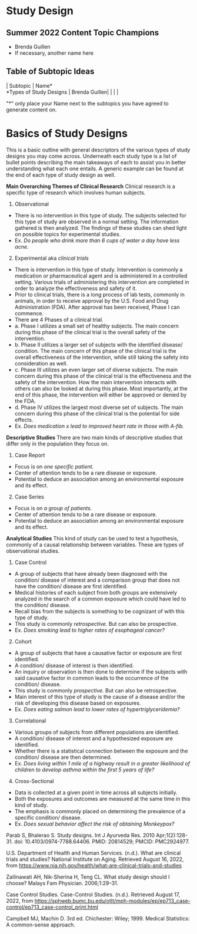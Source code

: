 # Study Design

## Summer 2022 Content Topic Champions
* Brenda Guillen
* If necessary, another name here

## Table of Subtopic Ideas
| Subtopic | Name*    
*Types of Study Designs | Brenda Guillen|
|  | |


"*" only place your Name next to the subtopics you have agreed to generate content on.

# Basics of Study Designs

This is a basic outline with general descriptors of the various types of study designs you may come across. Underneath each study type is a list of bullet points describing the main takeaways of each to assist you in better understanding what each one entails. A generic example can be found at the end of each type of study design as well. 

**Main Overarching Themes of Clinical Research**
Clinical research is a specific type of research which involves human subjects. 
1.	Observational 
-	There is no intervention in this type of study. The subjects selected for this type of study are observed in a normal setting. The information gathered is then analyzed. The findings of these studies can shed light on possible topics for experimental studies. 
-	Ex. *Do people who drink more than 6 cups of water a day have less acne.*
2.	Experimental aka *clinical trials*
-	There is intervention in this type of study. Intervention is commonly a medication or pharmaceutical agent and is administered in a controlled setting. Various trials of administering this intervention are completed in order to analyze the effectiveness and safety of it.  
-	Prior to clinical trials, there is a long process of lab tests, commonly in animals, in order to receive approval by the U.S. Food and Drug Administration (FDA). After approval has been received, Phase I can commence. 
-	There are 4 Phases of a clinical trial. 
- a.	Phase I utilizes a small set of healthy subjects. The main concern during this phase of the clinical trial is the overall safety of the intervention. 
- b.	Phase II utilizes a larger set of subjects with the identified disease/ condition. The main concern of this phase of the clinical trial is the overall effectiveness of the intervention, while still taking the safety into consideration as well. 
- c.	Phase III utilizes an even larger set of diverse subjects. The main concern during this phase of the clinical trial is the effectiveness and the safety of the intervention. How the main intervention interacts with others can also be looked at during this phase. Most importantly, at the end of this phase, the intervention will either be approved or denied by the FDA. 
- d.	Phase IV utilizes the largest most diverse set of subjects. The main concern during this phase of the clinical trial is the potential for side effects. 
-	Ex. *Does medication x lead to improved heart rate in those with A-fib.*

**Descriptive Studies**
There are two main kinds of descriptive studies that differ only in the population they focus on. 
1.	Case Report 
-	Focus is on *one specific patient.*
-	Center of attention tends to be a rare disease or exposure. 
-	Potential to deduce an association among an environmental exposure and its effect. 
2.	Case Series 
-	Focus is on *a group of patients.*
-	Center of attention tends to be a rare disease or exposure. 
-	Potential to deduce an association among an environmental exposure and its effect.

**Analytical Studies**
This kind of study can be used to test a hypothesis, commonly of a causal relationship between variables. These are types of observational studies. 
1.	Case Control 
-	A group of subjects that have already been diagnosed with the condition/ disease of interest and a comparison group that does not have the condition/ disease are first identified. 
-	Medical histories of each subject from both groups are extensively analyzed in the search of a common exposure which could have led to the condition/ disease. 
-	Recall bias from the subjects is something to be cognizant of with this type of study.
-	This study is commonly *retrospective.* But can also be prospective.
-	Ex. *Does smoking lead to higher rates of esophageal cancer?*
2.	Cohort 
-	A group of subjects that have a causative factor or exposure are first identified. 
-	A condition/ disease of interest is then identified. 
-	An inquiry or observation is then done to determine if the subjects with said causative factor in common leads to the occurrence of the condition/ disease. 
-	This study is commonly *prospective.* But can also be retrospective. 
-	Main interest of this type of study is the cause of a disease and/or the risk of developing this disease based on exposures. 
-	Ex. *Does eating salmon lead to lower rates of hypertriglyceridemia?*
3.	Correlational 
-	Various groups of subjects from different populations are identified. 
-	A condition/ disease of interest and a hypothesized exposure are identified. 
-	Whether there is a statistical connection between the exposure and the condition/ disease are then determined. 
-	Ex. *Does living within 1 mile of a highway result in a greater likelihood of children to develop asthma within the first 5 years of life?*
4.	Cross-Sectional 
-	Data is collected at a given point in time across all subjects initially. 
-	Both the exposures and outcomes are measured at the same time in this kind of study. 
-	The emphasis is commonly placed on determining the prevalence of a specific condition/ disease. 
-	Ex. *Does sexual behavior affect the risk of obtaining Monkeypox?* 

Parab S, Bhalerao S. Study designs. Int J Ayurveda Res. 2010 Apr;1(2):128-31. doi: 10.4103/0974-7788.64406. PMID: 20814529; PMCID: PMC2924977.

U.S. Department of Health and Human Services. (n.d.). What are clinical trials and studies? National Institute on Aging. Retrieved August 16, 2022, from https://www.nia.nih.gov/health/what-are-clinical-trials-and-studies 

Zailinawati AH, Nik-Sherina H, Teng CL. What study design should I choose? Malays Fam Physician. 2006;1:29–31.

Case Control Studies. Case-Control Studies. (n.d.). Retrieved August 17, 2022, from https://sphweb.bumc.bu.edu/otlt/mph-modules/ep/ep713_case-control/ep713_case-control_print.html 

Campbell MJ, Machin D. 3rd ed. Chichester: Wiley; 1999. Medical Statistics: A common-sense approach.

